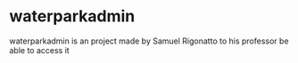 # waterparkadmin
waterparkadmin is an project made by Samuel Rigonatto to his professor be able to access it
